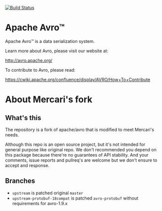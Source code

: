 [![Build Status](https://travis-ci.org/apache/avro.svg?branch=master)](https://travis-ci.org/apache/avro)

# Apache Avro™

Apache Avro™ is a data serialization system.

Learn more about Avro, please visit our website at:

  http://avro.apache.org/

To contribute to Avro, please read:

  https://cwiki.apache.org/confluence/display/AVRO/How+To+Contribute

# About Mercari's fork

## What's this

The repository is a fork of apache/avro that is modified to meet Mercari's needs.

Although this repo is an open source project, but it's not intended for general purpose like original repo. We don't recommended you depend on this package because there're no guarantees of API stability.
And your comments, issue reports and pullreq's are welcome but we don't ensure to accept and response.

## Branches

- `upstream` is patched original `master`
- `upstream-protobuf-18compat` is patched `avro-protobuf` without requirements for avro-1.9.x
